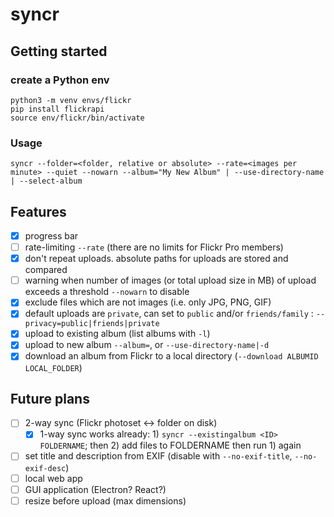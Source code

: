 # syncr

## Getting started

### create a Python env

```shell
python3 -m venv envs/flickr
pip install flickrapi
source env/flickr/bin/activate
```
### Usage
```
syncr --folder=<folder, relative or absolute> --rate=<images per minute> --quiet --nowarn --album="My New Album" | --use-directory-name | --select-album
```
## Features

- [x] progress bar
- [ ] rate-limiting `--rate` (there are no limits for Flickr Pro members)
- [x] don't repeat uploads. absolute paths for uploads are stored and compared
- [ ] warning when number of images (or total upload size in MB) of upload exceeds a threshold `--nowarn` to disable
- [x] exclude files which are not images (i.e. only JPG, PNG, GIF)
- [x] default uploads are `private`, can set to `public` and/or `friends/family` : `--privacy=public|friends|private`
- [x] upload to existing album (list albums with `-l`)
- [x] upload to new album `--album=`, or `--use-directory-name|-d`
- [x] download an album from Flickr to a local directory (`--download ALBUMID LOCAL_FOLDER`)

## Future plans
- [ ] 2-way sync (Flickr photoset <-> folder on disk)
  - [x] 1-way sync works already: 1) `syncr --existingalbum <ID> FOLDERNAME`; then 2) add files to FOLDERNAME then run 1) again
- [ ] set title and description from EXIF (disable with `--no-exif-title`, `--no-exif-desc`)
- [ ] local web app
- [ ] GUI application (Electron? React?)
- [ ] resize before upload (max dimensions)
